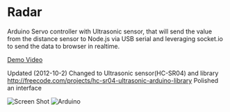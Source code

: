 Radar
=====

Arduino Servo controller with Ultrasonic sensor, that will send the value from the distance sensor to Node.js via USB serial and leveraging socket.io to send the data to browser in realtime.

[Demo Video](http://www.youtube.com/watch?v=v19jxMuqsWI&feature=youtu.be)

Updated (2012-10-2)
Changed to Ultrasonic sensor(HC-SR04) and library http://freecode.com/projects/hc-sr04-ultrasonic-arduino-library
Polished an interface

![Screen Shot](https://raw.github.com/indiejoseph/Radar/master/screenshot.jpg)
![Arduino](https://raw.github.com/indiejoseph/Radar/master/ultrasonic_on_servo.jpg)